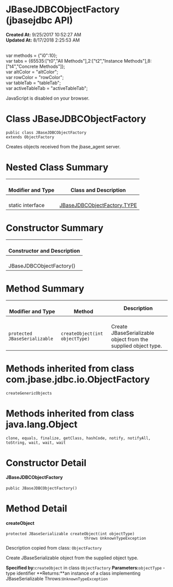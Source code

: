 # JBaseJDBCObjectFactory (jbasejdbc API)

**Created At:** 9/25/2017 10:52:27 AM  
**Updated At:** 8/17/2018 2:25:53 AM  

<!--<br>    try {<br>        if (location.href.indexOf('is-external=true') == -1) {<br>            parent.document.title="JBaseJDBCObjectFactory (jbasejdbc   API)";<br>        }<br>    }<br>    catch(err) {<br>    }<br>//--><br>var methods = {"i0":10};<br>var tabs = {65535:["t0","All Methods"],2:["t2","Instance Methods"],8:["t4","Concrete Methods"]};<br>var altColor = "altColor";<br>var rowColor = "rowColor";<br>var tableTab = "tableTab";<br>var activeTableTab = "activeTableTab";
JavaScript is disabled on your browser.



# Class JBaseJDBCObjectFactory

```
public class JBaseJDBCObjectFactory
extends ObjectFactory
```

Creates objects received from the jbase\_agent server.



# Nested Class Summary


| <br>Modifier and Type<br> | <br>Class and Description<br> |
| --- | --- |
| <br>static interface<br> | <br>[JBaseJDBCObjectFactory.TYPE](/39232-io/com_jbase_jdbc_io_JBaseJDBCObjectFactory.TYPE "interface in com.jbase.jdbc.io")<br> |








# Constructor Summary


| <br>Constructor and Description<br> |
| --- |
| <br>JBaseJDBCObjectFactory()<br> |






# Method Summary


| <br>Modifier and Type<br> | <br>Method<br> | Description<br> |
| --- | --- | --- |
| <br>`protected JBaseSerializable`<br> | <br>`createObject(int objectType)`<br> | <br>Create JBaseSerializable object from the supplied object type.<br> |




# Methods inherited from class com.jbase.jdbc.io.ObjectFactory
`createGenericObjects`







# Methods inherited from class java.lang.Object
`clone, equals, finalize, getClass, hashCode, notify, notifyAll, toString, wait, wait, wait`

# Constructor Detail



#### **JBaseJDBCObjectFactory**

```
public JBaseJDBCObjectFactory()
```









# Method Detail

#### **createObject**

```
protected JBaseSerializable createObject(int objectType)
                                  throws UnknownTypeException
```



Description copied from class: `ObjectFactory`

Create JBaseSerializable object from the supplied object type.

**Specified by:**`createObject` in class `ObjectFactory`
**Parameters:**`objectType` - type identifier
**Returns:**an instance of a class implementing JBaseSerializable
Throws:`UnknownTypeException`


